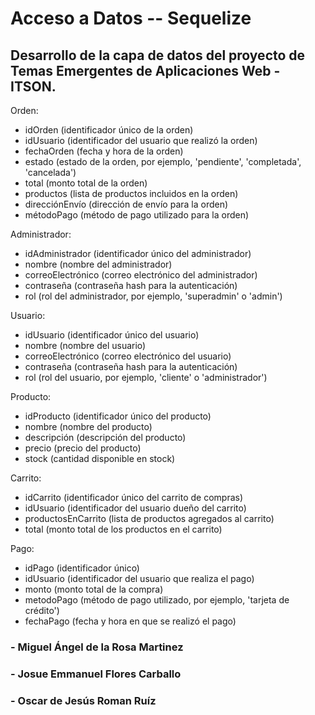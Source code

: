 # Acceso a Datos -- Sequelize
## Desarrollo de la capa de datos del proyecto de Temas Emergentes de Aplicaciones Web - ITSON.

Orden:

- idOrden (identificador único de la orden)
- idUsuario (identificador del usuario que realizó la orden)
- fechaOrden (fecha y hora de la orden)
- estado (estado de la orden, por ejemplo, 'pendiente', 'completada', 'cancelada')
- total (monto total de la orden)
- productos (lista de productos incluidos en la orden)
- direcciónEnvío (dirección de envío para la orden)
- métodoPago (método de pago utilizado para la orden)

Administrador:

- idAdministrador (identificador único del administrador)
- nombre (nombre del administrador)
- correoElectrónico (correo electrónico del administrador)
- contraseña (contraseña hash para la autenticación)
- rol (rol del administrador, por ejemplo, 'superadmin' o 'admin')

Usuario:

- idUsuario (identificador único del usuario)
- nombre (nombre del usuario)
- correoElectrónico (correo electrónico del usuario)
- contraseña (contraseña hash para la autenticación)
- rol (rol del usuario, por ejemplo, 'cliente' o 'administrador')

Producto:

- idProducto (identificador único del producto)
- nombre (nombre del producto)
- descripción (descripción del producto)
- precio (precio del producto)
- stock (cantidad disponible en stock)

Carrito:

- idCarrito (identificador único del carrito de compras)
- idUsuario (identificador del usuario dueño del carrito)
- productosEnCarrito (lista de productos agregados al carrito)
- total (monto total de los productos en el carrito)

Pago:

- idPago (identificador único)
- idUsuario (identificador del usuario que realiza el pago)
- monto (monto total de la compra)
- metodoPago (método de pago utilizado, por ejemplo, 'tarjeta de crédito')
- fechaPago (fecha y hora en que se realizó el pago)



### - Miguel Ángel de la Rosa Martinez
### - Josue Emmanuel Flores Carballo
### - Oscar de Jesús Roman Ruíz
